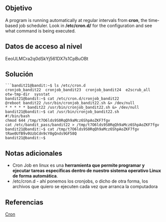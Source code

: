 ## Objetivo
A program is running automatically at regular intervals from **cron**, the time-based job scheduler. Look in **/etc/cron.d/** for the configuration and see what command is being executed.
## Datos de acceso al nivel
EeoULMCra2q0dSkYj561DX7s1CpBuOBt
## Solución
```
```bandit21@bandit:~$ ls /etc/cron.d
cronjob_bandit22  cronjob_bandit23  cronjob_bandit24  e2scrub_all  otw-tmp-dir  sysstat
bandit21@bandit:~$ cat /etc/cron.d/cronjob_bandit22
@reboot bandit22 /usr/bin/cronjob_bandit22.sh &> /dev/null
* * * * * bandit22 /usr/bin/cronjob_bandit22.sh &> /dev/null
bandit21@bandit:~$ cat /usr/bin/cronjob_bandit22.sh
#!/bin/bash
chmod 644 /tmp/t7O6lds9S0RqQh9aMcz6ShpAoZKF7fgv
cat /etc/bandit_pass/bandit22 > /tmp/t7O6lds9S0RqQh9aMcz6ShpAoZKF7fgv
bandit21@bandit:~$ cat /tmp/t7O6lds9S0RqQh9aMcz6ShpAoZKF7fgv
tRae0UfB9v0UzbCdn9cY0gQnds9GF58Q
bandit21@bandit:~$
```

## Notas adicionales
- Cron Job en linux es una **herramienta que permite programar y ejecutar tareas específicas dentro de nuestro sistema operativo Linux de forma automática**.
- /etc/cron.d - ahí ponemos los cronjobs, o dicho de otra forma, los archivos que quiero se ejecuten cada vez que arranca la computadora
## Referencias
[Cron](https://guias.donweb.com/guia-completa-de-cron-job-en-linux/#:~:text=Cron%20Job%20en%20linux%20es,tiempo%20determinado%20por%20el%20usuario.)

